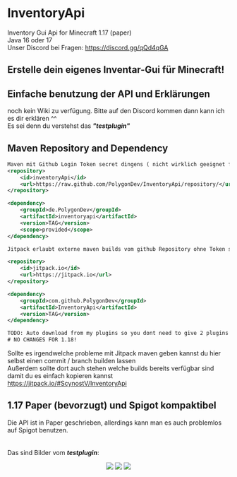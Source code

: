 # InventoryApi
Inventory Gui Api for Minecraft 1.17 (paper)<br>
Java 16 oder 17<br>
Unser Discord bei Fragen: https://discord.gg/qQd4qGA

## Erstelle dein eigenes Inventar-Gui für Minecraft!
## Einfache benutzung der API und Erklärungen
noch kein Wiki zu verfügung. Bitte auf den Discord kommen dann kann ich es dir erklären ^^<br>
Es sei denn du verstehst das ***"testplugin"***

## Maven Repository and Dependency
```xml
Maven mit Github Login Token secret dingens ( nicht wirklich geeignet für eine Produktion )
<repository>
    <id>inventoryApi</id>
    <url>https://raw.github.com/PolygonDev/InventoryApi/repository/</url>
</repository>

<dependency>
    <groupId>de.PolygonDev</groupId>
    <artifactId>inventoryapi</artifactId>
    <version>TAG</version>
    <scope>provided</scope>
</dependency>

Jitpack erlaubt externe maven builds vom github Repository ohne Token secret kram

<repository>
    <id>jitpack.io</id>
    <url>https://jitpack.io</url>
</repository>

<dependency>
    <groupId>com.github.PolygonDev</groupId>
    <artifactId>InventoryApi</artifactId>
    <version>TAG</version>
</dependency>

TODO: Auto download from my plugins so you dont need to give 2 plugins to everyone
# NO CHANGES FOR 1.18!
```

Sollte es irgendwelche probleme mit Jitpack maven geben kannst du hier selbst einen commit / branch builden lassen<br>
Außerdem sollte dort auch stehen welche builds bereits verfügbar sind damit du es einfach kopieren kannst<br>
https://jitpack.io/#ScynostV/InventoryApi


## 1.17 Paper (bevorzugt) und Spigot kompaktibel
Die API ist in Paper geschrieben, allerdings kann man es auch problemlos auf Spigot benutzen.<br><br><br>
Das sind Bilder vom ***testplugin***:

<p align="center">
  <img src="https://user-images.githubusercontent.com/37050667/118070044-7e9b1300-b3a5-11eb-9d2e-72dadd5f6a85.png">
  <img src="https://user-images.githubusercontent.com/37050667/118070100-9a061e00-b3a5-11eb-9a68-f6b394ebb9e4.png">
  <img src="https://user-images.githubusercontent.com/37050667/118070205-c3bf4500-b3a5-11eb-844c-5a0878531cfe.png">
</p>

<!--![grafik](https://user-images.githubusercontent.com/37050667/118070044-7e9b1300-b3a5-11eb-9d2e-72dadd5f6a85.png)
![grafik](https://user-images.githubusercontent.com/37050667/118070100-9a061e00-b3a5-11eb-9a68-f6b394ebb9e4.png)
![grafik](https://user-images.githubusercontent.com/37050667/118070205-c3bf4500-b3a5-11eb-844c-5a0878531cfe.png)-->
